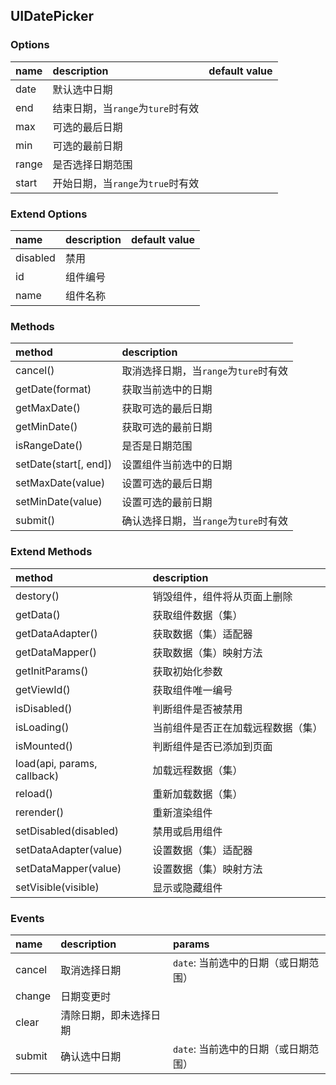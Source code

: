 ## UIDatePicker

### Options
| name | description | default value |
| :--- | :--- | :--- |
| date | 默认选中日期 |
| end | 结束日期，当`range`为`ture`时有效 |
| max | 可选的最后日期 |
| min | 可选的最前日期 |
| range | 是否选择日期范围 |
| start | 开始日期，当`range`为`true`时有效 |

### Extend Options
| name | description | default value |
| :--- | :--- | :--- |
| disabled | 禁用 |
| id | 组件编号 |
| name | 组件名称 |

### Methods
| method | description |
| :--- | :--- |
| cancel() | 取消选择日期，当`range`为`ture`时有效 |
| getDate(format) | 获取当前选中的日期 |
| getMaxDate() | 获取可选的最后日期 |
| getMinDate() | 获取可选的最前日期 |
| isRangeDate() | 是否是日期范围 |
| setDate(start[, end]) | 设置组件当前选中的日期 |
| setMaxDate(value) | 设置可选的最后日期 |
| setMinDate(value) | 设置可选的最前日期 |
| submit() | 确认选择日期，当`range`为`ture`时有效 |


### Extend Methods
| method | description |
| :--- | :--- |
| destory() | 销毁组件，组件将从页面上删除 |
| getData() | 获取组件数据（集） |
| getDataAdapter() | 获取数据（集）适配器 |
| getDataMapper() | 获取数据（集）映射方法 |
| getInitParams() | 获取初始化参数 |
| getViewId() | 获取组件唯一编号 |
| isDisabled() | 判断组件是否被禁用 |
| isLoading() | 当前组件是否正在加载远程数据（集） |
| isMounted() | 判断组件是否已添加到页面 |
| load(api, params, callback) | 加载远程数据（集） |
| reload() | 重新加载数据（集） |
| rerender() | 重新渲染组件 |
| setDisabled(disabled) | 禁用或启用组件 |
| setDataAdapter(value) | 设置数据（集）适配器 |
| setDataMapper(value) | 设置数据（集）映射方法 |
| setVisible(visible) | 显示或隐藏组件 |

### Events
| name | description | params |
| :--- | :--- | :--- |
| cancel | 取消选择日期 | `date`: 当前选中的日期（或日期范围） |
| change | 日期变更时 |
| clear | 清除日期，即未选择日期 |
| submit | 确认选中日期 | `date`: 当前选中的日期（或日期范围） |
